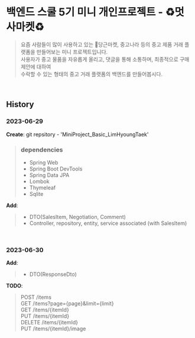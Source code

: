 # **백엔드 스쿨 5기 미니 개인프로젝트 - ♻️멋사마켓♻️**


>요즘 사람들이 많이 사용하고 있는 🥕당근마켓, 중고나라 등의 중고 제품 거래 플랫폼을 만들어보는 미니 프로젝트입니다.<br>
>사용자가 중고 물품을 자유롭게 올리고, 댓글을 통해 소통하며, 최종적으로 구매 제안에 대하여<br>
>수락할 수 있는 형태의 중고 거래 플랫폼의 백엔드를 만들어봅시다.


<br>

## History

### 2023-06-29
**Create**: git repsitory - 'MiniProject_Basic_LimHyoungTaek'<br>

> ### dependencies
>   - Spring Web
>   - Spring Boot DevTools
>   - Spring Data JPA
>   - Lombok
>   - Thymeleaf
>   - Sqlite

**Add**:
> - DTO(SalesItem, Negotiation, Comment)
> - Controller, repository, entity, service associated (with SalesItem)


<br>

### 2023-06-30
**Add**:
> - DTO(ResponseDto)

**TODO**:
> POST /items<br>
> GET /items?page={page}&limit={limit}<br>
> GET /items/{itemId}<br>
> PUT /items/{itemId}<br>
> DELETE /items/{itemId}<br>
> PUT /items/{itemId}/image
